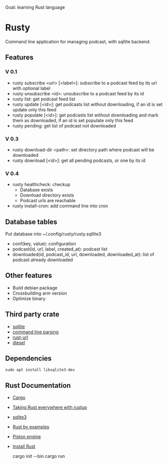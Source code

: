 Goal: learning Rust language
# Rusty
Command line application for managing podcast, with sqllite backend. 

## Features

### V 0.1

- rusty subscribe \<url\> \[\<label\>\]: subscribe to a podcast feed by its url with optional label
- rusty unsubscribe \<id\>: unsubscribe to a podcast feed by its id
- rusty list: get podcast feed list
- rusty update \[\<id\>\]: get podcasts list without downloading, if an id is set update only this feed
- rusty populate \[\<id\>\]: get podcasts list without downloading and mark them as downloaded, if an id is set populate only this feed
- rusty pending: get list of podcast not downloaded

### V 0.3

- rusty download-dir \<path\>: set directory path where podcast will be downloaded
- rusty download \[\<id\>\]: get all pending podcasts, or one by its id 

### V 0.4

- rusty healthcheck: checkup
  - Database exists
  - Download directory exists
  - Podcast urls are reachable
- rusty install-cron: add command line into cron

## Database tables

Put database into ~/.config/rusty/rusty.sqllite3

- conf(key, value): configuration 
- podcast(id, url, label, created_at): podcast list
- downloaded(id, podcast_id, url, downloaded, downloaded_at): list of podcast already downloaded

## Other features

- Build debian package
- Crossbuilding arm version
- Optimize binary
 
## Third party crate

- [sqllite](https://github.com/dckc/rust-sqlite3)
- [command line parsing](https://github.com/kbknapp/clap-rs)
- [rust-url](https://github.com/servo/rust-url)
- [diesel](https://github.com/diesel-rs/diesel)

## Dependencies 

    sudo apt install libsqlite3-dev

## Rust Documentation

- [Cargo](http://doc.crates.io/guide.html)
- [Taking Rust everywhere with rustup](https://blog.rust-lang.org/2016/05/13/rustup.html)
- [sqlite3](http://www.madmode.com/rust-sqlite3/sqlite3/index.html)
- [Rust by examples](http://rustbyexample.com/index.html)
- [Piston engine](https://github.com/PistonDevelopers/Piston-Tutorials/tree/master/getting-started)
- [Install Rust](https://www.rust-lang.org/fr/install.html)

    cargo init --bin
    cargo run

